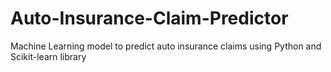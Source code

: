 # Auto-Insurance-Claim-Predictor
Machine Learning model to predict auto insurance claims using Python and Scikit-learn library
